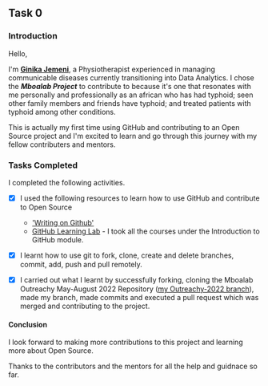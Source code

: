 
## **Task 0**

### **Introduction**

Hello,

I'm [**Ginika Jemeni**](https://github.com/GinikaJ), a Physiotherapist experienced in managing communicable diseases currently transitioning into Data Analytics.
I chose the ***Mboalab Project*** to contribute to because it's one that resonates with me personally and professionally as an african who has had typhoid; seen other family members and friends have typhoid; and treated patients with typhoid among other conditions.

This is actually my first time using GitHub and contributing to an Open Source project and I'm excited to learn and go through this journey with my fellow contributers and mentors.



### **Tasks Completed**

I completed the following activities.

- [x] I used the following resources to learn how to use GitHub and contribute to Open Source
  - ['Writing on Github'](https://docs.github.com/en/get-started/writing-on-github/getting-started-with-writing-and-formatting-on-github/basic-writing-and-formatting-syntax)
  - [GitHub Learning Lab](https://lab.github.com/) - I took all the courses under the Introduction to GitHub module.
  
- [x] I learnt how to use git to fork, clone, create and delete branches, commit, add, push and pull remotely.

- [x] I carried out what I learnt by successfully forking, cloning the Mboalab Outreachy May-August 2022 Repository ([my Outreachy-2022 branch](https://github.com/GinikaJ/Mboalab_Outreachy-May-Aug-2022/tree/main)), made my branch, made commits and executed a pull request which was merged and contributing to the project.




#### **Conclusion**

I look forward to making more contributions to this project and learning more about Open Source.


Thanks to the contributors and the mentors for all the help and guidnace so far.
    
 

